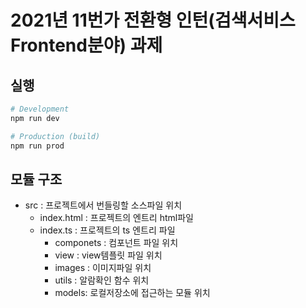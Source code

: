 # 2021년 11번가 전환형 인턴(검색서비스 Frontend분야) 과제

## 실행
```sh
# Development
npm run dev 

# Production (build)
npm run prod
```

## 모듈 구조
* src : 프로젝트에서 번들링할 소스파일 위치
  * index.html : 프로젝트의 엔트리 html파일
  * index.ts : 프로젝트의 ts 엔트리 파일
    * componets : 컴포넌트 파일 위치
    * view : view템플릿 파일 위치
    * images : 이미지파일 위치
    * utils : 알람확인 함수 위치
    * models: 로컬저장소에 접근하는 모듈 위치


